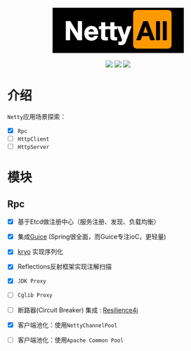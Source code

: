 <p align="center">
	<img src="https://raw.githubusercontent.com/Ubisoft-potato/pic/master/project_logo.png" width=""/>
</p>

<p align="center">
	<img src="https://img.shields.io/badge/netty-4.1.45.Final-brightgreen" width=""/>
  <img src="https://img.shields.io/badge/jetcd-0.5.3-green" width=""/>
  <img src="https://img.shields.io/badge/Guice-4.2.3-yellow" width=""/>
</p>


# 介绍

`Netty`应用场景探索：

- [x] `Rpc`
- [ ] `HttpClient`
- [ ] `HttpServer`

# 模块

## Rpc
- [x] 基于Etcd做注册中心（服务注册、发现、负载均衡）
- [x] 集成[Guice](https://github.com/google/guice) (Spring很全面，而Guice专注ioC，更轻量)
- [x] [kryo](https://github.com/EsotericSoftware/kryo) 实现序列化
- [x] Reflections反射框架实现注解扫描
- [x] `JDK Proxy` 
- [ ]  `Cglib Proxy` 
- [ ] 断路器(Circuit Breaker) 集成 : [Resilience4j](https://resilience4j.readme.io/)
- [x] 客户端池化：使用`NettyChannelPool`
- [ ] 客户端池化：使用`Apache Common Pool`

